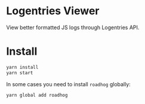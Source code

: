 # Logentries Viewer

View better formatted JS logs through Logentries API.

# Install

```bash
yarn install
yarn start
```

In some cases you need to install `roadhog` globally:

```bash
yarn global add roadhog
```
